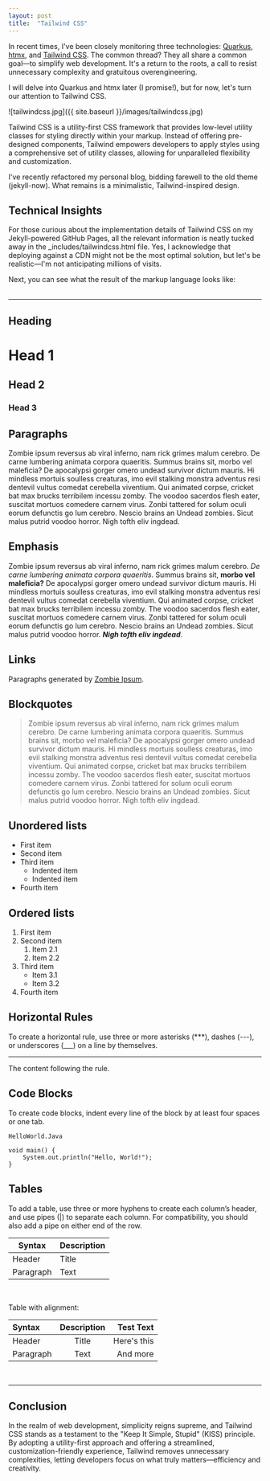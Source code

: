 ```yaml
---
layout: post
title:  "Tailwind CSS"
---
```


In recent times, I've been closely monitoring three technologies: [Quarkus](https://quarkus.io), [htmx](https://htmx.org), and [Tailwind CSS](https://tailwindcss.com). The common thread? They all share a common goal—to simplify web development. It's a return to the roots, a call to resist unnecessary complexity and gratuitous overengineering.

I will delve into Quarkus and htmx later (I promise!), but for now, let's turn our attention to Tailwind CSS.

![tailwindcss.jpg]({{ site.baseurl }}/images/tailwindcss.jpg)

Tailwind CSS is a utility-first CSS framework that provides low-level utility classes for styling directly within your markup. Instead of offering pre-designed components, Tailwind empowers developers to apply styles using a comprehensive set of utility classes, allowing for unparalleled flexibility and customization.

I've recently refactored my personal blog, bidding farewell to the old theme (jekyll-now). What remains is a minimalistic, Tailwind-inspired design.

## Technical Insights

For those curious about the implementation details of Tailwind CSS on my Jekyll-powered GitHub Pages, all the relevant information is neatly tucked away in the _includes/tailwindcss.html file. Yes, I acknowledge that deploying against a CDN might not be the most optimal solution, but let's be realistic—I'm not anticipating millions of visits.

Next, you can see what the result of the markup language looks like:
<br>
<br>

---

## Heading

# Head 1
## Head 2
### Head 3

## Paragraphs

Zombie ipsum reversus ab viral inferno, nam rick grimes malum cerebro. De carne lumbering animata corpora quaeritis. Summus brains sit​​, morbo vel maleficia? De apocalypsi gorger omero undead survivor dictum mauris. Hi mindless mortuis soulless creaturas, imo evil stalking monstra adventus resi dentevil vultus comedat cerebella viventium. Qui animated corpse, cricket bat max brucks terribilem incessu zomby. The voodoo sacerdos flesh eater, suscitat mortuos comedere carnem virus. Zonbi tattered for solum oculi eorum defunctis go lum cerebro. Nescio brains an Undead zombies. Sicut malus putrid voodoo horror. Nigh tofth eliv ingdead.

## Emphasis

Zombie ipsum reversus ab viral inferno, nam rick grimes malum cerebro. *De carne lumbering animata corpora quaeritis*. Summus brains sit​​, **morbo vel maleficia?** De apocalypsi gorger omero undead survivor dictum mauris. Hi mindless mortuis soulless creaturas, imo evil stalking monstra adventus resi dentevil vultus comedat cerebella viventium. Qui animated corpse, cricket bat max brucks terribilem incessu zomby. The voodoo sacerdos flesh eater, suscitat mortuos comedere carnem virus. Zonbi tattered for solum oculi eorum defunctis go lum cerebro. Nescio brains an Undead zombies. Sicut malus putrid voodoo horror. ***Nigh tofth eliv ingdead***.

## Links

Paragraphs generated by [Zombie Ipsum](http://www.zombieipsum.com).

## Blockquotes

> Zombie ipsum reversus ab viral inferno, nam rick grimes malum cerebro. De carne lumbering animata corpora quaeritis. Summus brains sit​​, morbo vel maleficia? De apocalypsi gorger omero undead survivor dictum mauris. Hi mindless mortuis soulless creaturas, imo evil stalking monstra adventus resi dentevil vultus comedat cerebella viventium. Qui animated corpse, cricket bat max brucks terribilem incessu zomby. The voodoo sacerdos flesh eater, suscitat mortuos comedere carnem virus. Zonbi tattered for solum oculi eorum defunctis go lum cerebro. Nescio brains an Undead zombies. Sicut malus putrid voodoo horror. Nigh tofth eliv ingdead.

## Unordered lists

- First item
- Second item
- Third item
    - Indented item
    - Indented item
- Fourth item

## Ordered lists

1. First item
1. Second item
   1. Item 2.1
   2. Item 2.2
2. Third item
   * Item 3.1
   * Item 3.2
3. Fourth item

## Horizontal Rules

To create a horizontal rule, use three or more asterisks (***), dashes (---), or underscores (___) on a line by themselves.

---

The content following the rule.

## Code Blocks

To create code blocks, indent every line of the block by at least four spaces or one tab.

    HelloWorld.Java

    void main() { 
    	System.out.println("Hello, World!");
    }

## Tables

To add a table, use three or more hyphens to create each column’s header, and use pipes (\|) to separate each column. For compatibility, you should also add a pipe on either end of the row.

| Syntax      | Description |
| ----------- | ----------- |
| Header      | Title       |
| Paragraph   | Text        |

<br>

Table with alignment:

| Syntax      | Description | Test Text     |
| :---        |    :----:   |          ---: |
| Header      | Title       | Here's this   |
| Paragraph   | Text        | And more      |

<br>

---

## Conclusion

In the realm of web development, simplicity reigns supreme, and Tailwind CSS stands as a testament to the "Keep It Simple, Stupid" (KISS) principle. By adopting a utility-first approach and offering a streamlined, customization-friendly experience, Tailwind removes unnecessary complexities, letting developers focus on what truly matters—efficiency and creativity. 


